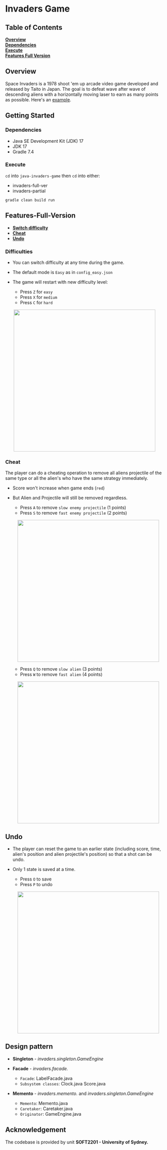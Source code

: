 # Invaders Game

## Table of Contents
**[Overview](#Overview)**<br>
**[Dependencies](#Dependencies)**<br>
**[Execute](#Execute)**<br>
**[Features Full Version](#Features-Full-Version)**<br>

## Overview
Space Invaders is a 1978 shoot 'em up arcade video game developed and released by Taito in Japan. The goal is to defeat wave after wave of descending aliens with a horizontally moving laser to earn as many points as possible. Here's an [example](https://www.youtube.com/watch?v=uGjgxwiemms).

## Getting Started

### Dependencies

* Java SE Development Kit (JDK) 17
* JDK 17
* Gradle 7.4

### Execute

`cd` into `java-invaders-game` then `cd` into either:

* invaders-full-ver
* invaders-partial

```
gradle clean build run
```

## Features-Full-Version
* **[Switch difficulty](#Difficulties)**<br>
* **[Cheat](#Cheat)**<br>
* **[Undo](#Undo)**<br>

### Difficulties

* You can switch difficulty at any time during the game.
* The default mode is `Easy` as in `config_easy.json`

* The game will restart with new difficulty level:

  * Press `Z` for `easy`
  * Press `X` for `medium`
  * Press `C` for `hard`

<p align='center'>
  <img align='center' src='readme-resources/switch-difficulty.gif' width='450'/>
</p>

### Cheat

The player can do a cheating operation to remove all aliens projectile of the same type or all the alien's who have the same strategy immediately. 

* Score won't increase when game ends (`red`)
* But Alien and Projectile will still be removed regardless.

  * Press `A` to remove `slow enemy projectile` (1 points)
  * Press `S` to remove `fast enemy projectile` (2 points)
  
  <p align='center'>
    <img align='center' src='readme-resources/cheat-projectile.gif' width='450'/>
  </p>

  * Press `Q` to remove `slow alien` (3 points)
  * Press `W` to remove `fast alien` (4 points)

  <p align='center'>
    <img align='center' src='readme-resources/cheat-alien.gif' width='450'/>
  </p>

## Undo

* The player can reset the game to an earlier state (including score, time, alien's position and alien projectile's position) so that a shot can be undo.
* Only 1 state is saved at a time.

  * Press `O` to save
  * Press `P` to undo

  <p align='center'>
    <img align='center' src='readme-resources/undo.gif' width='450'/>
  </p>

## Design pattern

* **Singleton** - *invaders.singleton.GameEngine*

* **Facade** - *invaders.facade.*

  * `Facade`:             LabelFacade.java
  * `Subsystem classes`:  Clock.java
                         Score.java

* **Memento** - *invaders.memento.* and *invaders.singleton.GameEngine*

  * `Memento`:            Memento.java
  * `Caretaker`:          Caretaker.java
  * `Originator`:         GameEngine.java

## Acknowledgement

The codebase is provided by unit **SOFT2201 - University of Sydney.**
